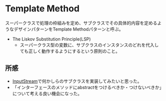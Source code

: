 # Template Method

スーパークラスで処理の枠組みを定め、サブクラスでその具体的内容を定めるようなデザインパターンをTemplate Methodパターンと呼ぶ。



* The Liskov Substitution Principle(LSP)
  * スーパークラス型の変数に、サブクラスのインスタンスのどれを代入しても正しく動作するようにするという原則のこと。

## 所感

* [InputStream](https://docs.oracle.com/javase/jp/8/docs/api/java/io/InputStream.html)で何かしらのサブクラスを実装してみたいと思った。
* 「インターフェースのメソッドにabstractをつけるべきか・つけないべきか」について考える良い機会になった。

